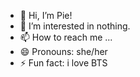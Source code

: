 - 👋 Hi, I’m Pie!
- 👀 I’m interested in nothing.
- 📫 How to reach me ...
- 😄 Pronouns: she/her
- ⚡ Fun fact: i love BTS

<!---
PietraFaccioli/PietraFaccioli is a ✨ special ✨ repository because its `README.md` (this file) appears on your GitHub profile.
You can click the Preview link to take a look at your changes.
--->
